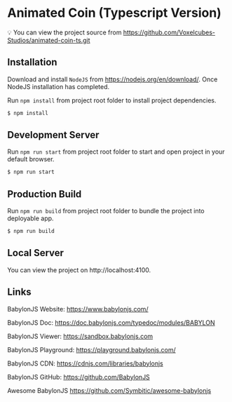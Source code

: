 # Animated Coin (Typescript Version)

💡 You can view the project source from https://github.com/Voxelcubes-Studios/animated-coin-ts.git

## Installation

Download and install `NodeJS` from https://nodejs.org/en/download/.
Once NodeJS installation has completed.

Run `npm install` from project root folder to install project dependencies.

```bash
$ npm install
```

## Development Server

Run `npm run start` from project root folder to start and open project in your default browser.

```bash
$ npm run start
```

## Production Build

Run `npm run build` from project root folder to bundle the project into deployable app.

```bash
$ npm run build
```

## Local Server

You can view the project on http://localhost:4100.

## Links

BabylonJS Website: https://www.babylonjs.com/

BabylonJS Doc: https://doc.babylonjs.com/typedoc/modules/BABYLON

BabylonJS Viewer: https://sandbox.babylonjs.com

BabylonJS Playground: https://playground.babylonjs.com/

BabylonJS CDN: https://cdnjs.com/libraries/babylonjs

BabylonJS GitHub: https://github.com/BabylonJS

Awesome BabylonJS https://github.com/Symbitic/awesome-babylonjs
